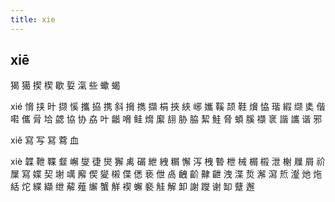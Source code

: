 ```yaml
---
title: xie
---
```


## xiē
猲
獦
揳
楔
歇
娎
滊
些
蠍
蝎

xié
愶
挟
旪
撷
慀
攜
拹
携
斜
搚
擕
擷
梋
挾
綊
峫
孈
鞵
颉
鞋
燲
恊
瑎
縀
缬
奊
偕
嚡
儶
脋
垥
勰
協
协
劦
叶
龤
嗋
鲑
熁
緳
翓
胁
脇
絜
鮭
脅
蝢
膎
襭
衺
諧
讗
谐
邪



































xiě
寫
写
冩
藛
血





xiè
韘
靾
鞢
韰
嶰
燮
徢
爕
獬
禼
碿
紲
絏
糏
懈
泻
栧
暬
枻
械
榍
榝
泄
榭
屧
屑
祄
屟
寫
媟
契
塮
噧
廨
偰
夑
樧
偞
僁
亵
伳
卨
齥
齘
齂
齛
洩
渫
烲
澥
瀉
焎
瀣
灺
炧
絬
炨
緤
纈
绁
薢
薤
繲
蟹
觧
褉
蠏
褻
觟
解
卸
謝
躞
谢
缷
躠
邂
